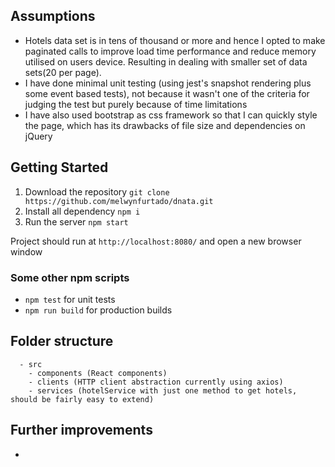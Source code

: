## Assumptions
- Hotels data set is in tens of thousand or more and hence I opted to make paginated calls to improve load time performance and reduce memory utilised on users device. Resulting in dealing with smaller set of data sets(20 per page).
- I have done minimal unit testing (using jest's snapshot rendering plus some event based tests), not because it wasn't one of the criteria for judging the test but purely because of time limitations
- I have also used bootstrap as css framework so that I can quickly style the page, which has its drawbacks of file size and dependencies on jQuery

## Getting Started

1. Download the repository ```git clone https://github.com/melwynfurtado/dnata.git```
2. Install all dependency ```npm i```
3. Run the server ```npm start```

Project should run at ```http://localhost:8080/``` and open a new browser window

### Some other npm scripts
* ```npm test``` for unit tests
* ```npm run build``` for production builds

## Folder structure
```
  - src
    - components (React components)
    - clients (HTTP client abstraction currently using axios)
    - services (hotelService with just one method to get hotels, should be fairly easy to extend)
```

## Further improvements
- 